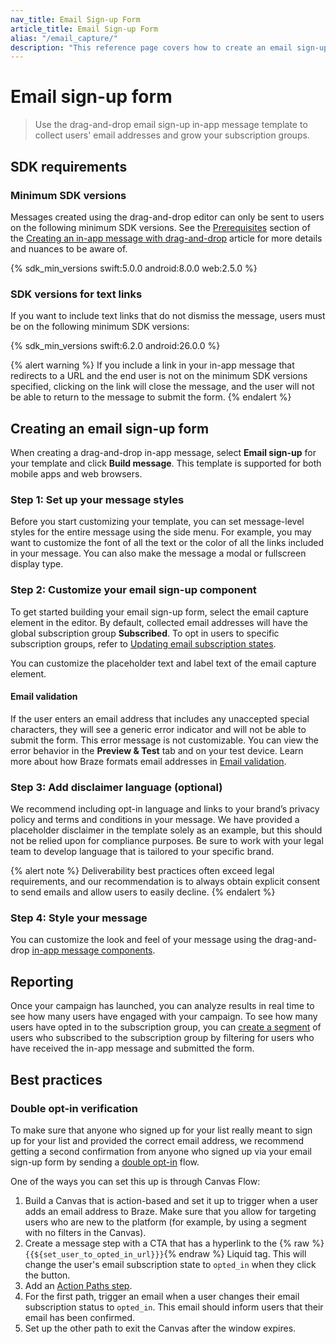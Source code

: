 ```yaml
---
nav_title: Email Sign-up Form
article_title: Email Sign-up Form
alias: "/email_capture/"
description: "This reference page covers how to create an email sign-up form with the in-app message drag-and-drop editor."
---
```


# Email sign-up form

> Use the drag-and-drop email sign-up in-app message template to collect users' email addresses and grow your subscription groups.

## SDK requirements

### Minimum SDK versions

Messages created using the drag-and-drop editor can only be sent to users on the following minimum SDK versions. See the [Prerequisites][1] section of the [Creating an in-app message with drag-and-drop]({{site.baseurl}}/user_guide/message_building_by_channel/in-app_messages/drag_and_drop/create/) article for more details and nuances to be aware of.

{% sdk_min_versions swift:5.0.0 android:8.0.0 web:2.5.0 %}

### SDK versions for text links

If you want to include text links that do not dismiss the message, users must be on the following minimum SDK versions:

{% sdk_min_versions swift:6.2.0 android:26.0.0 %}

{% alert warning %}
If you include a link in your in-app message that redirects to a URL and the end user is not on the minimum SDK versions specified, clicking on the link will close the message, and the user will not be able to return to the message to submit the form.
{% endalert %}

## Creating an email sign-up form

When creating a drag-and-drop in-app message, select **Email sign-up** for your template and click **Build message**. This template is supported for both mobile apps and web browsers.

### Step 1: Set up your message styles

Before you start customizing your template, you can set message-level styles for the entire message using the side menu. For example, you may want to customize the font of all the text or the color of all the links included in your message. You can also make the message a modal or fullscreen display type.

### Step 2: Customize your email sign-up component

To get started building your email sign-up form, select the email capture element in the editor. By default, collected email addresses will have the global subscription group **Subscribed**. To opt in users to specific subscription groups, refer to [Updating email subscription states]({{site.baseurl}}/user_guide/message_building_by_channel/email/managing_user_subscriptions#updating-email-subscription-states).

You can customize the placeholder text and label text of the email capture element.

#### Email validation

If the user enters an email address that includes any unaccepted special characters, they will see a generic error indicator and will not be able to submit the form. This error message is not customizable. You can view the error behavior in the **Preview & Test** tab and on your test device. Learn more about how Braze formats email addresses in [Email validation]({{site.baseurl}}/user_guide/message_building_by_channel/email/email_setup/email_validation/).

### Step 3: Add disclaimer language (optional)

We recommend including opt-in language and links to your brand’s privacy policy and terms and conditions in your message. We have provided a placeholder disclaimer in the template solely as an example, but this should not be relied upon for compliance purposes. Be sure to work with your legal team to develop language that is tailored to your specific brand.

{% alert note %}
Deliverability best practices often exceed legal requirements, and our recommendation is to always obtain explicit consent to send emails and allow users to easily decline.
{% endalert %}

### Step 4: Style your message

You can customize the look and feel of your message using the drag-and-drop [in-app message components][3].

## Reporting

Once your campaign has launched, you can analyze results in real time to see how many users have engaged with your campaign. To see how many users have opted in to the subscription group, you can [create a segment][5] of users who subscribed to the subscription group by filtering for users who have received the in-app message and submitted the form.

## Best practices

### Double opt-in verification

To make sure that anyone who signed up for your list really meant to sign up for your list and provided the correct email address, we recommend getting a second confirmation from anyone who signed up via your email sign-up form by sending a [double opt-in](https://www.braze.com/resources/articles/embracing-the-email-double-opt-in) flow.

One of the ways you can set this up is through Canvas Flow:

1. Build a Canvas that is action-based and set it up to trigger when a user adds an email address to Braze. Make sure that you allow for targeting users who are new to the platform (for example, by using a segment with no filters in the Canvas).
2. Create a message step with a CTA that has a hyperlink to the {% raw %}`{{${set_user_to_opted_in_url}}}`{% endraw %} Liquid tag. This will change the user's email subscription state to `opted_in` when they click the button.
3. Add an [Action Paths step]({{site.baseurl}}/user_guide/engagement_tools/canvas/canvas_components/action_paths#action-paths).
4. For the first path, trigger an email when a user changes their email subscription status to `opted_in`. This email should inform users that their email has been confirmed.
5. Set up the other path to exit the Canvas after the window expires.

[1]: {{site.baseurl}}/user_guide/message_building_by_channel/in-app_messages/drag_and_drop/create/#prerequisites
[3]: {{site.baseurl}}/user_guide/message_building_by_channel/in-app_messages/drag_and_drop/create/#drag-and-drop-in-app-message-components
[5]: {{site.baseurl}}/user_guide/engagement_tools/segments/creating_a_segment/
